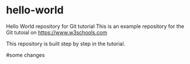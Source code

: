 # hello-world
Hello World repository for Git tutorial
This is an example repository for the Git tutoial on https://www.w3schools.com

This repository is built step by step in the tutorial.

#some changes
